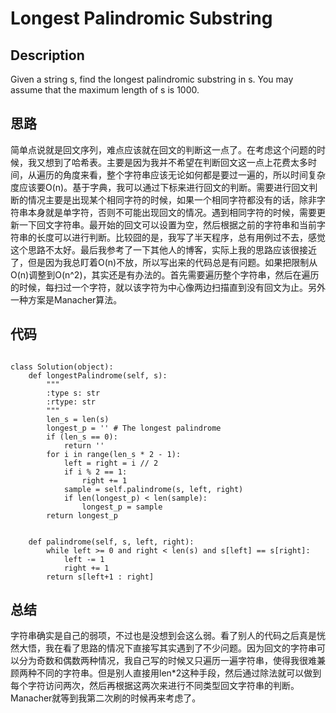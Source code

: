 # Longest Palindromic Substring

## Description

Given a string s, find the longest palindromic substring in s. You may assume that the maximum length of s is 1000.

## 思路

简单点说就是回文序列，难点应该就在回文的判断这一点了。在考虑这个问题的时候，我又想到了哈希表。主要是因为我并不希望在判断回文这一点上花费太多时间，从遍历的角度来看，整个字符串应该无论如何都是要过一遍的，所以时间复杂度应该要O(n)。基于字典，我可以通过下标来进行回文的判断。需要进行回文判断的情况主要是出现某个相同字符的时候，如果一个相同字符都没有的话，除非字符串本身就是单字符，否则不可能出现回文的情况。遇到相同字符的时候，需要更新一下回文字符串。最开始的回文可以设置为空，然后根据之前的字符串和当前字符串的长度可以进行判断。比较囧的是，我写了半天程序，总有用例过不去，感觉这个思路不太好。最后我参考了一下其他人的博客，实际上我的思路应该很接近了，但是因为我总盯着O(n)不放，所以写出来的代码总是有问题。如果把限制从O(n)调整到O(n^2)，其实还是有办法的。首先需要遍历整个字符串，然后在遍历的时候，每扫过一个字符，就以该字符为中心像两边扫描直到没有回文为止。另外一种方案是Manacher算法。

## 代码

```

class Solution(object):
    def longestPalindrome(self, s):
        """
        :type s: str
        :rtype: str
        """
        len_s = len(s)
        longest_p = '' # The longest palindrome
        if (len_s == 0):
            return ''
        for i in range(len_s * 2 - 1):
            left = right = i // 2
            if i % 2 == 1:
                right += 1
            sample = self.palindrome(s, left, right)
            if len(longest_p) < len(sample):
                longest_p = sample
        return longest_p
            
        
    def palindrome(self, s, left, right):
        while left >= 0 and right < len(s) and s[left] == s[right]:
            left -= 1
            right += 1
        return s[left+1 : right]
```

## 总结

字符串确实是自己的弱项，不过也是没想到会这么弱。看了别人的代码之后真是恍然大悟，我在看了思路的情况下直接写其实遇到了不少问题。因为回文的字符串可以分为奇数和偶数两种情况，我自己写的时候又只遍历一遍字符串，使得我很难兼顾两种不同的字符串。但是别人直接用len*2这种手段，然后通过除法就可以做到每个字符访问两次，然后再根据这两次来进行不同类型回文字符串的判断。Manacher就等到我第二次刷的时候再来考虑了。